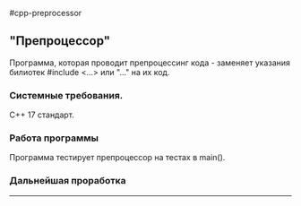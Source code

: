 #cpp-preprocessor
## "Препроцессор"
Программа, которая проводит препроцессинг кода - заменяет указания билиотек #include <...> или "..." на их код. 

### Системные требования.

C++ 17 стандарт.

### Работа программы

Программа тестирует препроцессор на тестах в main(). 

### Дальнейшая проработка

---

